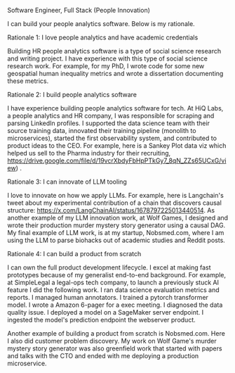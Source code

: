 Software Engineer, Full Stack (People Innovation)

I can build your people analytics software. Below is my rationale.

Rationale 1: I love people analytics and have academic credentials

Building HR people analytics software is a type of social science research and writing project. I have experience with this type of social science research work. For example, for my PhD, I wrote code for some new geospatial human inequality metrics and wrote a dissertation documenting these metrics.

Rationale 2: I build people analytics software

I have experience building people analytics software for tech. At HiQ Labs, a people analytics and HR company, I was responsible for scraping and parsing LinkedIn profiles. I supported the data science team with their source training data, innovated their training pipeline (monolith to microservices), started the first observability system, and contributed to product ideas to the CEO. For example, here is a Sankey Plot data viz which helped us sell to the Pharma industry for their recruiting, https://drive.google.com/file/d/19vcrXbdyFbHpPTkGy7_8qN_ZZs65UCxG/view) .

Rationale 3: I can innovate of LLM tooling

I love to innovate on how we apply LLMs. For example, here is Langchain's tweet about my experimental contribution of a chain that discovers causal structure: https://x.com/LangChainAI/status/1678797225013440514. As another example of my LLM innovation work, at Wolf Games, I designed and wrote their production murder mystery story generator using a causal DAG. My final example of LLM work, is at my startup, Nobsmed.com, where I am using the LLM to parse biohacks out of academic studies and Reddit posts.

Rationale 4: I can build a product from scratch

I can own the full product development lifecycle. I excel at making fast prototypes because of my generalist end-to-end background. For example, at SimpleLegal a legal-ops tech company, to launch a previously stuck AI feature I did the following work. I ran data science evaluation metrics and reports. I managed human annotators. I trained a pytorch transformer model. I wrote a Amazon 6-pager for a exec meeting. I diagnosed the data quality issue. I deployed a model on a SageMaker server endpoint. I ingested the model's prediction endpoint the webserver product.

Another example of building a product from scratch is Nobsmed.com. Here I also did customer problem discovery. My work on Wolf Game's murder mystery story generator was also greenfield work that started with papers and talks with the CTO and ended with me deploying a production microservice.
